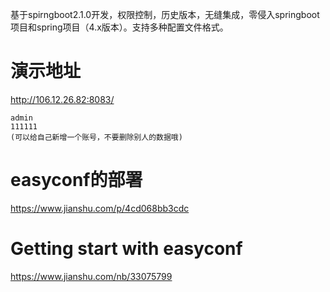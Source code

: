 基于spirngboot2.1.0开发，权限控制，历史版本，无缝集成，零侵入springboot项目和spring项目（4.x版本）。支持多种配置文件格式。

# 演示地址

http://106.12.26.82:8083/
```
admin
111111
(可以给自己新增一个账号，不要删除别人的数据哦)
```

# easyconf的部署
https://www.jianshu.com/p/4cd068bb3cdc

# Getting start with easyconf
https://www.jianshu.com/nb/33075799



